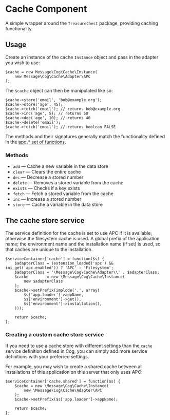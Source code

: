 # Cache Component

A simple wrapper around the `TreasureChest` package, providing caching functionality.

## Usage

Create an instance of the cache `Instance` object and pass in the adapter you wish to use:

	$cache = new Message\Cog\Cache\Instance(
		new Message\Cog\Cache\Adapter\APC
	);

The `$cache` object can then be manipulated like so:

	$cache->store('email', 'bob@example.org');
	$cache->store('age', 45);
	$cache->fetch('email'); // returns bob@example.org
	$cache->inc('age', 5); // returns 50
	$cache->dec('age', 10); // returns 40
	$cache->delete('email');
	$cache->fetch('email'); // returns boolean FALSE

The methods and their signatures generally match the functionality defined in the [apc_* set of functions](http://www.php.net/manual/en/ref.apc.php).

### Methods

* `add` — Cache a new variable in the data store
* `clear` — Clears the entire cache
* `dec` — Decrease a stored number
* `delete` — Removes a stored variable from the cache
* `exists` — Checks if a key exists
* `fetch` — Fetch a stored variable from the cache
* `inc` — Increase a stored number
* `store` — Cache a variable in the data store

## The cache store service

The service definition for the cache is set to use APC if it is available, otherwise the filesystem cache is used. A global prefix of the application name; the environment name and the installation name (if set) is used, so that caches are unique to the installation.

	$serviceContainer['cache'] = function($s) {
		$adapterClass = (extension_loaded('apc') && ini_get('apc.enabled')) ? 'APC' : 'Filesystem';
		$adapterClass = '\Message\Cog\Cache\Adapter\\' . $adapterClass;
		$cache        = new \Message\Cog\Cache\Instance(
			new $adapterClass
		);
		$cache->setPrefix(implode('.', array(
			$s['app.loader']->appName,
			$s['environment']->get(),
			$s['environment']->installation(),
		)));

		return $cache;
	};

### Creating a custom cache store service

If you need to use a cache store with different settings than the `cache` service definition defined in Cog, you can simply add more service definitions with your preferred settings.

For example, you may wish to create a shared cache between all installations of this application on this server that only uses APC:

	$serviceContainer['cache.shared'] = function($s) {
		$cache = new \Message\Cog\Cache\Instance(
			new \Message\Cog\Cache\Adapter\APC
		);
		$cache->setPrefix($s['app.loader']->appName);

		return $cache;
	};